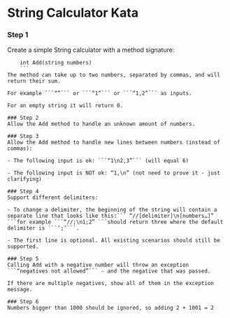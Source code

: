 # String Calculator Kata

### Step 1
Create a simple String calculator with a method signature:
```
    int Add(string numbers)
    ```
The method can take up to two numbers, separated by commas, and will return their sum.

For example ```“”``` or ```“1”``` or ```“1,2”``` as inputs.

For an empty string it will return 0.

### Step 2
Allow the Add method to handle an unknown amount of numbers.

### Step 3
Allow the Add method to handle new lines between numbers (instead of commas):

- The following input is ok: ```“1\n2,3”``` (will equal 6)

- The following input is NOT ok: “1,\n” (not need to prove it - just clarifying)

### Step 4
Support different delimiters:

- To change a delimiter, the beginning of the string will contain a separate line that looks like this:``` “//[delimiter]\n[numbers…]” ```for example ```“//;\n1;2” ```should return three where the default delimiter is ```‘;’```.

- The first line is optional. All existing scenarios should still be supported.

### Step 5
Calling Add with a negative number will throw an exception ```“negatives not allowed”``` - and the negative that was passed.

If there are multiple negatives, show all of them in the exception message.

### Step 6
Numbers bigger than 1000 should be ignored, so adding 2 + 1001 = 2

